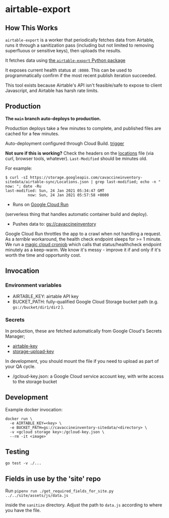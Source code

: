 # airtable-export

## How This Works

`airtable-export` is a worker that periodically fetches data from Airtable, runs
it through a sanitization pass (including but not limited to removing
superfluous or sensitive keys), then uploads the results.

It fetches data using [the `airtable-export` Python package](https://github.com/simonw/airtable-export)

It exposes current health status at `:8080`.
This can be used to programmatically confirm if the most recent publish
iteration succeeded.

This tool exists because Airtable's API isn't feasible/safe to expose to client
Javascript, and Airtable has harsh rate limits.

## Production

**The `main` branch auto-deploys to production.**

Production deploys take a few minutes to complete, and published files are
cached for a few minutes.

Auto-deployment configured through Cloud Build.
[trigger](https://console.cloud.google.com/cloud-build/triggers/edit/2a8c6015-8b1d-4073-815f-f35edd1a3b1a?project=cavaccineinventory)

**Not sure if this is working?**
Check the headers on the
[locations](https://storage.googleapis.com/cavaccineinventory-sitedata/airtable-sync/Locations.json)
file (via curl, browser tools, whatever).
`Last-Modified` should be minutes old.

For example:
```
$ curl -sI https://storage.googleapis.com/cavaccineinventory-sitedata/airtable-sync/Locations.json | grep last-modified; echo -n "          now: "; date -Ru
last-modified: Sun, 24 Jan 2021 05:34:47 GMT
          now: Sun, 24 Jan 2021 05:57:58 +0000
```

* Runs on [Google Cloud Run](https://console.cloud.google.com/run/detail/us-west1/airtable-export-prod/metrics?authuser=1&organizationId=0&project=cavaccineinventory&supportedpurview=project)

(serverless thing that handles automatic container build and deploy).

* Pushes data to: [gs://cavaccineinventory](https://console.cloud.google.com/storage/browser/cavaccineinventory-sitedata?project=cavaccineinventory&pageState=(%22StorageObjectListTable%22:(%22f%22:%22%255B%255D%22))&prefix=&forceOnObjectsSortingFiltering=false)

Google Cloud Run throttles the app to a crawl when not handling a request.
As a _terrible_ workaround, the health check endpoint sleeps for >= 1 minute.
We run a [magic cloud cronjob](https://console.cloud.google.com/cloudscheduler?project=cavaccineinventory)
which calls that status/healthcheck endpoint minutely as a keep-warm.
We know it's messy - improve it if and only if it's worth the time and
opportunity cost.

## Invocation

### Environment variables

* AIRTABLE_KEY: airtable API key
* BUCKET_PATH: fully-qualified Google Cloud Storage bucket path (e.g.
  `gs://bucket/dir1/dir2` ).

### Secrets

In production, these are fetched automatically from Google Cloud's Secrets Manager;
 - [airtable-key](https://console.cloud.google.com/security/secret-manager/secret/airtable-key/versions?project=cavaccineinventory)
 - [storage-upload-key](https://console.cloud.google.com/security/secret-manager/secret/storage-upload-key/versions?project=cavaccineinventory)

In development, you should mount the file if you need to upload as part of your QA cycle.
* /gcloud-key.json: a Google Cloud service account key, with write access to the
  storage bucket

## Development

Example docker invocation:

```
docker run \
  -e AIRTABLE_KEY=<key> \
  -e BUCKET_PATH=gs://cavaccineinventory-sitedata/<directory> \
  -v <gcloud storage key>:/gcloud-key.json \
  --rm -it <image>`
```

## Testing

```
go test -v ./...
```

## Fields in use by the 'site' repo

Run `pipenv run ./get_required_fields_for_site.py ../../site/assets/js/data.js`

inside the `sanitize` directory. Adjust the path to `data.js` according to where
you have the file.
